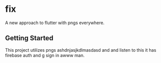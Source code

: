 # fix

A new approach to flutter with pngs everywhere.

## Getting Started

This project utilizes pngs ashdnjasjkdlmasdasd and and listen to this it has firebase auth and g sign in awww man.
